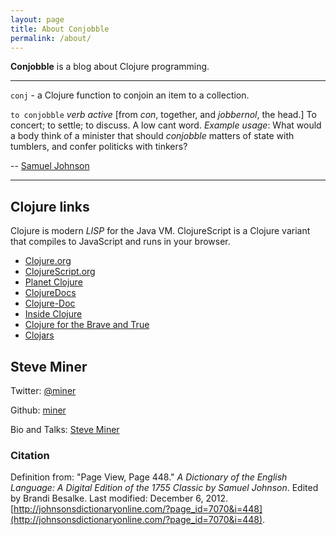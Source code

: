 ```yaml
---
layout: page
title: About Conjobble
permalink: /about/
---
```


**Conjobble** is a blog about Clojure programming.

----

`conj` - a Clojure function to conjoin an item to a collection.

`to conjobble` *verb active* \[from *con*, together, and *jobbernol*, the head.\]  To concert; to
settle; to discuss.  A low cant word.  *Example usage*: What would a body think of a
minister that should *conjobble* matters of state with tumblers, and confer politicks with tinkers?

-- [Samuel Johnson][1]

----

[1]: http://johnsonsdictionaryonline.com/?page_id=7070&i=448 "A Dictionary of the English Language"




## Clojure links

Clojure is modern *LISP* for the Java VM.  ClojureScript is a Clojure variant that compiles to
JavaScript and runs in your browser.

* [Clojure.org](https://clojure.org/)
* [ClojureScript.org](https://clojurescript.org/)
* [Planet Clojure](http://planet.clojure.in/)
* [ClojureDocs](http://clojuredocs.org)
* [Clojure-Doc](http://clojure-doc.org/)
* [Inside Clojure](http://insideclojure.org/)
* [Clojure for the Brave and True](http://www.braveclojure.com)
* [Clojars](http://clojars.org)

## Steve Miner

Twitter: [@miner](https://twitter.com/miner)

Github: [miner](https://github.com/miner)

Bio and Talks: [Steve Miner](http://velisco.com/steve-miner.html)


### Citation

Definition from: "Page View, Page 448." _A Dictionary of the English Language: A Digital
Edition of the 1755 Classic by Samuel Johnson_. Edited by Brandi Besalke. Last modified:
December 6, 2012.  [http://johnsonsdictionaryonline.com/?page_id=7070&i=448](http://johnsonsdictionaryonline.com/?page_id=7070&i=448).
